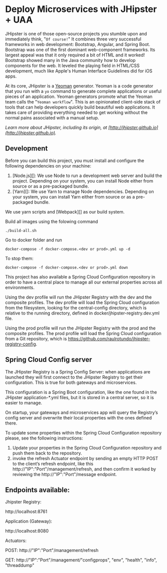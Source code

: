 # Deploy Microservices with JHipster + UAA
JHipster is one of those open-source projects you stumble upon and immediately think, "`Of course!`" It combines three 
very successful frameworks in web development: Bootstrap, Angular, and Spring Boot. Bootstrap was one of the first dominant 
web-component frameworks. Its largest appeal was that it only required a bit of HTML and it worked! Bootstrap showed many 
in the Java community how to develop components for the web. It leveled the playing field in HTML/CSS development, much 
like Apple's Human Interface Guidelines did for iOS apps.

At its core, JHipster is a [Yeoman](http://yeoman.io/) generator. Yeoman is a code generator that you run with a `yo` 
command to generate complete applications or useful pieces of an application. Yeoman generators promote what the Yeoman 
team calls the "`Yeoman workflow`". This is an opinionated client-side stack of tools that can help developers quickly 
build beautiful web applications. It takes care of providing everything needed to get working without the normal pains 
associated with a manual setup.

*Learn more about JHipster, including its origin, at [http://jhipster.github.io](http://jhipster.github.io).*


## Development

Before you can build this project, you must install and configure the following dependencies on your machine:

1. [Node.js][]: We use Node to run a development web server and build the project.
   Depending on your system, you can install Node either from source or as a pre-packaged bundle.
2. [Yarn][]: We use Yarn to manage Node dependencies.
   Depending on your system, you can install Yarn either from source or as a pre-packaged bundle.

We use yarn scripts and [Webpack][] as our build system.

Build all images using the folowing command

	./build-all.sh

Go to docker folder and run

    docker-compose -f docker-compose.<dev or prod>.yml up -d

To stop them:

    docker-compose -f docker-compose.<dev or prod>.yml down

This project has also available a Spring Cloud Configuration repository in order to have a central place to manage all our external properties across all environments.

Using the dev profile will run the JHipster Registry with the dev and the composite profiles. The dev profile will load the Spring Cloud configuration from the filesystem, looking for the central-config directory, which is relative to the running directory, defined in docker/jhipster-registry.dev.yml file.

Using the prod profile will run the JHipster Registry with the prod and the composite profiles. The prod profile will load the Spring Cloud configuration from a Git repository, which is https://github.com/raulrotundo/jhipster-registry-config.

## Spring Cloud Config server

The JHipster Registry is a Spring Config Server: when applications are launched they will first connect to the JHipster Registry to get their configuration. This is true for both gateways and microservices.

This configuration is a Spring Boot configuration, like the one found in the JHipster application-*.yml files, but it is stored in a central server, so it is easier to manage.

On startup, your gateways and microservices app will query the Registry’s config server and overwrite their local properties with the ones defined there.

To update some properties within the Spring Cloud Configuration repository please, see the following instructions:

1. Update your properties in the Spring Cloud Configuration repository and push them back to the repository.
2. invoke the refresh Actuator endpoint by sending an empty HTTP POST to the client’s refresh endpoint, like this http://"IP":"Port"/management/refresh, and then confirm it worked by reviewing the http://"IP":"Port"/message endpoint.

## Endpoints available:

Jhipster Registry:

http://localhost:8761

Application (Gateway):

http://localhost:8080

Actuators:

POST: http://"IP":"Port"/management/refresh

GET: http://"IP":"Port"/management/"configprops", "env", "health", "info", "threaddump"
